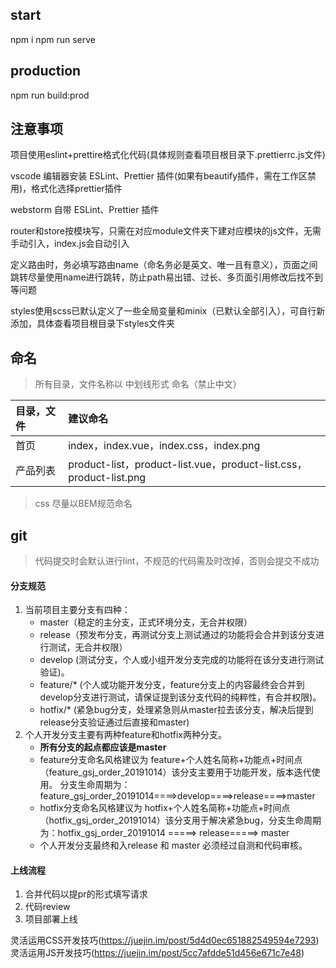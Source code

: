 ## start
<!-- npm i --registry http://10.3.136.13:4873/ -->
npm i
npm run serve

## production
npm run build:prod

## 注意事项

项目使用eslint+prettire格式化代码(具体规则查看项目根目录下.prettierrc.js文件)    

vscode 编辑器安装 ESLint、Prettier 插件(如果有beautify插件，需在工作区禁用)，格式化选择prettier插件

webstorm 自带 ESLint、Prettier 插件

router和store按模块写，只需在对应module文件夹下建对应模块的js文件，无需手动引入，index.js会自动引入

定义路由时，务必填写路由name（命名务必是英文、唯一且有意义），页面之间跳转尽量使用name进行跳转，防止path易出错、过长、多页面引用修改后找不到等问题

styles使用scss已默认定义了一些全局变量和minix（已默认全部引入），可自行新添加，具体查看项目根目录下styles文件夹

## 命名
> 所有目录，文件名称以 中划线形式 命名（禁止中文）

|  目录，文件   | 建议命名  |
|  :----  | :----  |
| 首页  | index，index.vue，index.css，index.png |
| 产品列表  | product-list，product-list.vue，product-list.css，product-list.png |

> css 尽量以BEM规范命名

## git

> 代码提交时会默认进行lint，不规范的代码需及时改掉，否则会提交不成功

#### 分支规范
1. 当前项目主要分支有四种：
    - master（稳定的主分支，正式环境分支，无合并权限）
    - release（预发布分支，再测试分支上测试通过的功能将会合并到该分支进行测试，无合并权限）
    - develop  (测试分支，个人或小组开发分支完成的功能将在该分支进行测试验证)。
    - feature/* (个人或功能开发分支，feature分支上的内容最终会合并到develop分支进行测试，请保证提到该分支代码的纯粹性，有合并权限)。
    - hotfix/*  (紧急bug分支，处理紧急则从master拉去该分支，解决后提到release分支验证通过后直接和master)
2. 个人开发分支主要有两种feature和hotfix两种分支。
    - ****所有分支的起点都应该是master****
    - feature分支命名风格建议为 feature+个人姓名简称+功能点+时间点（feature_gsj_order_20191014）该分支主要用于功能开发，版本迭代使用。 分支生命周期为：feature_gsj_order_20191014====>develop====>release====>master
    - hotfix分支命名风格建议为 hotfix+个人姓名简称+功能点+时间点（hotfix_gsj_order_20191014）该分支用于解决紧急bug，分支生命周期为：hotfix_gsj_order_20191014 =====> release=====> master
    - 个人开发分支最终和入release 和 master 必须经过自测和代码审核。 
    
#### 上线流程
1. 合并代码以提pr的形式填写请求
2. 代码review
3. 项目部署上线


灵活运用CSS开发技巧(https://juejin.im/post/5d4d0ec651882549594e7293)
灵活运用JS开发技巧(https://juejin.im/post/5cc7afdde51d456e671c7e48)
